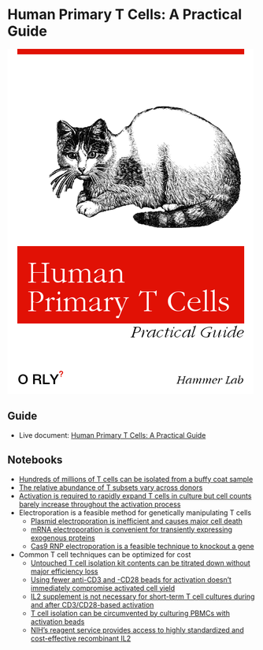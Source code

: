 # Human Primary T Cells: A Practical Guide
![ORLY](./cover.png)

## Guide
- Live document: [Human Primary T Cells: A Practical Guide](https://docs.google.com/document/d/1LIuLDXPm1L3KvsZwtrhaZtiUjZ3i3y74uN_FcEM-gqk/edit#)


## Notebooks
- [Hundreds of millions of T cells can be isolated from a buffy coat sample
](analyses/buffy-pbmc-tcell/Buffy%20-%20PBMC%20-%20T%20cell%20counts.ipynb)
- [The relative abundance of T subsets vary across donors](analyses/tsubset-prevalence/T%20cell%20subset%20variance%20across%20donors.ipynb)
- [Activation is required to rapidly expand T cells in culture but cell counts barely increase throughout the activation process](analyses/pre-post-activation-cell-counts/Cell%20counts%20pre-%20and%20post-%20activation.ipynb)
- Electroporation is a feasible method for genetically manipulating T cells
  - [Plasmid electroporation is inefficient and causes major cell death
](analyses/plasmid-electroporation/OPT%20vs%20RPMI1640%20and%20T%20vs%20R%20buffer.ipynb)
  - [mRNA electroporation is convenient for transiently expressing exogenous proteins](analyses/mrna-electroporation/GFP%20mRNA%20electroporation.ipynb)
  - [Cas9 RNP electroporation is a feasible technique to knockout a gene
](analyses/cas9-electroporation/Cas9%20%20and%20CD4%20sgRNA%20RNP%20Electroporation.ipynb)
- Common T cell techniques can be optimized for cost
  - [Untouched T cell isolation kit contents can be titrated down without major efficiency loss](analyses/isolation-bead-titration/Isolation%20bead%20titration.ipynb)
  - [Using fewer anti-CD3 and -CD28 beads for activation doesn’t immediately compromise activated cell yield](analyses/activation-bead-titration/Activation%20bead%20titration%20results%20via%20flow%20and%20count.ipynb)
  - [IL2 supplement is not necessary for short-term T cell cultures during and after CD3/CD28-based activation](analyses/il2-titration/IL2%20titration%20results%20from%20multiple%20assays.ipynb)
  - [T cell isolation can be circumvented by culturing PBMCs with activation beads](analyses/pbmc-direct-activation/PBMC%20direct%20actication%20flow%20and%20count.ipynb)
  - [NIH’s reagent service provides access to highly standardized and cost-effective recombinant IL2](analyses/il2-titration/IL2%20titration%20results%20from%20multiple%20assays.ipynb)
